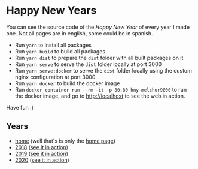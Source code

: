 # Happy New Years

You can see the source code of the _Happy New Year_ of every year I made one. Not all pages are in english, some could be in spanish.

- Run `yarn` to install all packages
- Run `yarn build` to build all packages
- Run `yarn dist` to prepare the `dist` folder with all built packages on it
- Run `yarn serve` to serve the `dist` folder locally at port 3000
- Run `yarn serve:docker` to serve the `dist` folder locally using the custom nginx configuration at port 3000
- Run `yarn docker` to build the docker image
- Run `docker container run --rm -it -p 80:80 hny-melchor9000` to run the docker image, and go to [http://localhost](http://localhost) to see the web in action.

Have fun :)

## Years

 - [home][7] (well that's is only the [home page][8])
 - [2018][1] ([see it in action][3])
 - [2019][2] ([see it in action][4])
 - [2020][5] ([see it in action][6])


  [1]: https://github.com/melchor629/hny/tree/master/packages/2018
  [2]: https://github.com/melchor629/hny/tree/master/packages/2019
  [3]: https://fan.melchor9000.me/2018/
  [4]: https://fan.melchor9000.me/2019/
  [5]: https://github.com/melchor629/hny/tree/master/packages/2020
  [6]: https://fan.melchor9000.me/2020/
  [7]: https://github.com/melchor629/hny/tree/master/packages/home
  [8]: https://fan.melchor9000.me/
